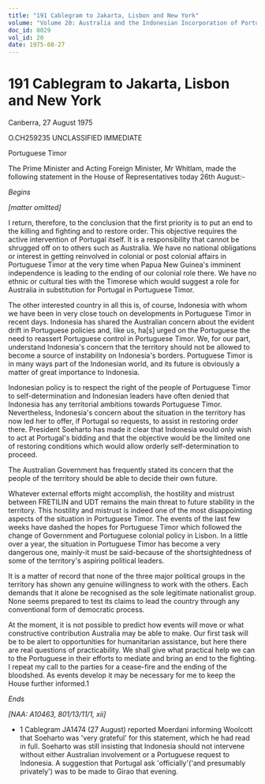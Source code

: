 ```yaml
---
title: "191 Cablegram to Jakarta, Lisbon and New York"
volume: "Volume 20: Australia and the Indonesian Incorporation of Portuguese Timor, 1974-1976"
doc_id: 8029
vol_id: 20
date: 1975-08-27
---
```


# 191 Cablegram to Jakarta, Lisbon and New York

Canberra, 27 August 1975

O.CH259235 UNCLASSIFIED IMMEDIATE

Portuguese Timor

The Prime Minister and Acting Foreign Minister, Mr Whitlam, made the following statement in the House of Representatives today 26th August:-

_Begins_

_[matter omitted]_

I return, therefore, to the conclusion that the first priority is to put an end to the killing and fighting and to restore order. This objective requires the active intervention of Portugal itself. It is a responsibility that cannot be shrugged off on to others such as Australia. We have no national obligations or interest in getting reinvolved in colonial or post colonial affairs in Portuguese Timor at the very time when Papua New Guinea's imminent independence is leading to the ending of our colonial role there. We have no ethnic or cultural ties with the Timorese which would suggest a role for Australia in substitution for Portugal in Portuguese Timor.

The other interested country in all this is, of course, Indonesia with whom we have been in very close touch on developments in Portuguese Timor in recent days. Indonesia has shared the Australian concern about the evident drift in Portuguese policies and, like us, ha[s] urged on the Portuguese the need to reassert Portuguese control in Portuguese Timor. We, for our part, understand Indonesia's concern that the territory should not be allowed to become a source of instability on Indonesia's borders. Portuguese Timor is in many ways part of the Indonesian world, and its future is obviously a matter of great importance to Indonesia.

Indonesian policy is to respect the right of the people of Portuguese Timor to self-determination and Indonesian leaders have often denied that Indonesia has any territorial ambitions towards Portuguese Timor. Nevertheless, Indonesia's concern about the situation in the territory has now led her to offer, if Portugal so requests, to assist in restoring order there. President Soeharto has made it clear that Indonesia would only wish to act at Portugal's bidding and that the objective would be the limited one of restoring conditions which would allow orderly self-determination to proceed.

The Australian Government has frequently stated its concern that the people of the territory should be able to decide their own future.

Whatever external efforts might accomplish, the hostility and mistrust between FRETILIN and UDT remains the main threat to future stability in the territory. This hostility and mistrust is indeed one of the most disappointing aspects of the situation in Portuguese Timor. The events of the last few weeks have dashed the hopes for Portuguese Timor which followed the change of Government and Portuguese colonial policy in Lisbon. In a little over a year, the situation in Portuguese Timor has become a very dangerous one, mainly-it must be said-because of the shortsightedness of some of the territory's aspiring political leaders.

It is a matter of record that none of the three major political groups in the territory has shown any genuine willingness to work with the others. Each demands that it alone be recognised as the sole legitimate nationalist group. None seems prepared to test its claims to lead the country through any conventional form of democratic process.

At the moment, it is not possible to predict how events will move or what constructive contribution Australia may be able to make. Our first task will be to be alert to opportunities for humanitarian assistance, but here there are real questions of practicability. We shall give what practical help we can to the Portuguese in their efforts to mediate and bring an end to the fighting. I repeat my call to the parties for a cease-fire and the ending of the bloodshed. As events develop it may be necessary for me to keep the House further informed.1

_Ends_

_[NAA: A10463, 801/13/11/1, xii]_

  * 1 Cablegram JA1474 (27 August) reported Moerdani informing Woolcott that Soeharto was 'very grateful' for this statement, which he had read in full. Soeharto was still insisting that Indonesia should not intervene without either Australian involvement or a Portuguese request to Indonesia. A suggestion that Portugal ask 'officially'('and presumably privately') was to be made to Girao that evening. 


